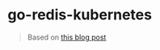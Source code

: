 # go-redis-kubernetes

> Based on [this blog post](https://www.callicoder.com/deploy-multi-container-go-redis-app-kubernetes/)
